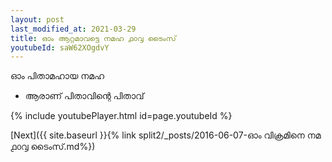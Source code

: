 ```yaml
---
layout: post
last_modified_at: 2021-03-29
title: ഓം ആറ്റമാവട്ടെ നമഹ ൧൦൮ ടൈംസ്
youtubeId: saW62XOgdvY
---
```

 
 
 ഓം പിതാമഹായ നമഹ 
 
 -  ആരാണ് പിതാവിന്റെ പിതാവ് 
 
  
 
  
 
 
 
 
 
 


{% include youtubePlayer.html id=page.youtubeId %}
 
[Next]({{ site.baseurl }}{% link  split2/_posts/2016-06-07-ഓം വിക്രമിനെ നമ ൧൦൮ ടൈംസ്.md%})
 
